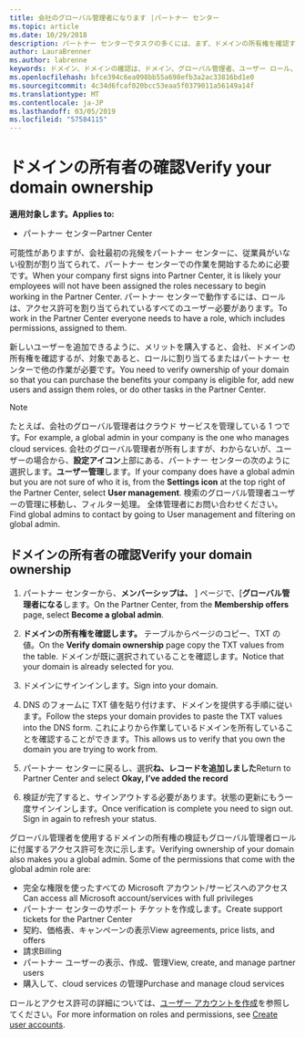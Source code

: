 ```yaml
---
title: 会社のグローバル管理者になります |パートナー センター
ms.topic: article
ms.date: 10/29/2018
description: パートナー センターでタスクの多くには、まず、ドメインの所有権を確認する必要があります。 パートナー センターの多くのタスクがグローバル管理者が必要です。なる場合は、会社では、1 つがあるないまだ、1 つ。
author: LauraBrenner
ms.author: labrenne
keywords: ドメイン、ドメインの確認は、ドメイン、グローバル管理者、ユーザー ロール、アクセス許可を確認します。
ms.openlocfilehash: bfce394c6ea098bb55a698efb3a2ac33816bd1e0
ms.sourcegitcommit: 4c34d6fcaf020bcc53eaa5f0379011a56149a14f
ms.translationtype: MT
ms.contentlocale: ja-JP
ms.lasthandoff: 03/05/2019
ms.locfileid: "57584115"
---
```

# <a name="verify-your-domain-ownership"></a><span data-ttu-id="eea33-105">ドメインの所有者の確認</span><span class="sxs-lookup"><span data-stu-id="eea33-105">Verify your domain ownership</span></span>

<span data-ttu-id="eea33-106">**適用対象します。**</span><span class="sxs-lookup"><span data-stu-id="eea33-106">**Applies to:**</span></span>

- <span data-ttu-id="eea33-107">パートナー センター</span><span class="sxs-lookup"><span data-stu-id="eea33-107">Partner Center</span></span>

<span data-ttu-id="eea33-108">可能性がありますが、会社最初の兆候をパートナー センターに、従業員がいない役割が割り当てられて、パートナー センターでの作業を開始するために必要です。</span><span class="sxs-lookup"><span data-stu-id="eea33-108">When your company first signs into Partner Center, it is likely your employees will not have been assigned the roles necessary to begin working in the Partner Center.</span></span> <span data-ttu-id="eea33-109">パートナー センターで動作するには、ロールは、アクセス許可を割り当てられているすべてのユーザー必要があります。</span><span class="sxs-lookup"><span data-stu-id="eea33-109">To work in the Partner Center everyone needs to have a role, which includes permissions, assigned to them.</span></span>  

<span data-ttu-id="eea33-110">新しいユーザーを追加できるように、メリットを購入すると、会社、ドメインの所有権を確認するが、対象であると、ロールに割り当てるまたはパートナー センターで他の作業が必要です。</span><span class="sxs-lookup"><span data-stu-id="eea33-110">You need to verify ownership of your domain so that you can purchase the benefits your company is eligible for, add new users and assign them roles, or do other tasks in the Partner Center.</span></span> 

>[!Note]
><span data-ttu-id="eea33-111">たとえば、会社のグローバル管理者はクラウド サービスを管理している 1 つです。</span><span class="sxs-lookup"><span data-stu-id="eea33-111">For example, a global admin in your company is the one who manages cloud services.</span></span> <span data-ttu-id="eea33-112">会社のグローバル管理者が所有しますが、わからないが、ユーザーの場合から、**設定アイコン**上部にある、パートナー センターの次のように選択します。**ユーザー管理**します。</span><span class="sxs-lookup"><span data-stu-id="eea33-112">If your company does have a global admin but you are not sure of who it is, from the **Settings icon** at the top right of the Partner Center, select **User management**.</span></span> <span data-ttu-id="eea33-113">検索のグローバル管理者ユーザーの管理に移動し、フィルター処理。 全体管理者にお問い合わせください。</span><span class="sxs-lookup"><span data-stu-id="eea33-113">Find global admins to contact by going to User management and filtering on global admin.</span></span>

## <a name="verify-your-domain-ownership"></a><span data-ttu-id="eea33-114">ドメインの所有者の確認</span><span class="sxs-lookup"><span data-stu-id="eea33-114">Verify your domain ownership</span></span>

1. <span data-ttu-id="eea33-115">パートナー センターから、**メンバーシップは、** ] ページで、[**グローバル管理者になる**します。</span><span class="sxs-lookup"><span data-stu-id="eea33-115">On the Partner Center, from the **Membership offers** page, select **Become a global admin**.</span></span> 

2. <span data-ttu-id="eea33-116">**ドメインの所有権を確認します。** テーブルからページのコピー、TXT の値。</span><span class="sxs-lookup"><span data-stu-id="eea33-116">On the **Verify domain ownership** page copy the TXT values from the table.</span></span> <span data-ttu-id="eea33-117">ドメインが既に選択されていることを確認します。</span><span class="sxs-lookup"><span data-stu-id="eea33-117">Notice that your domain is already selected for you.</span></span>

3. <span data-ttu-id="eea33-118">ドメインにサインインします。</span><span class="sxs-lookup"><span data-stu-id="eea33-118">Sign into your domain.</span></span> 

4. <span data-ttu-id="eea33-119">DNS のフォームに TXT 値を貼り付けます、ドメインを提供する手順に従います。</span><span class="sxs-lookup"><span data-stu-id="eea33-119">Follow the steps your domain provides to paste the TXT values into the DNS form.</span></span>  <span data-ttu-id="eea33-120">これによりから作業しているドメインを所有していることを確認することができます。</span><span class="sxs-lookup"><span data-stu-id="eea33-120">This allows us to verify that you own the domain you are trying to work from.</span></span>

5. <span data-ttu-id="eea33-121">パートナー センターに戻るし、選択**ね、レコードを追加しました**</span><span class="sxs-lookup"><span data-stu-id="eea33-121">Return to Partner Center and select **Okay, I’ve added the record**</span></span>

6. <span data-ttu-id="eea33-122">検証が完了すると、サインアウトする必要があります。状態の更新にもう一度サインインします。</span><span class="sxs-lookup"><span data-stu-id="eea33-122">Once verification is complete you need to sign out. Sign in again to refresh your status.</span></span> 

<span data-ttu-id="eea33-123">グローバル管理者を使用するドメインの所有権の検証もグローバル管理者ロールに付属するアクセス許可を次に示します。</span><span class="sxs-lookup"><span data-stu-id="eea33-123">Verifying ownership of your domain also makes you a global admin. Some of the permissions that come with the global admin role are:</span></span>

- <span data-ttu-id="eea33-124">完全な権限を使ったすべての Microsoft アカウント/サービスへのアクセス</span><span class="sxs-lookup"><span data-stu-id="eea33-124">Can access all Microsoft account/services with full privileges</span></span> 
- <span data-ttu-id="eea33-125">パートナー センターのサポート チケットを作成します。</span><span class="sxs-lookup"><span data-stu-id="eea33-125">Create support tickets for the Partner Center</span></span>
- <span data-ttu-id="eea33-126">契約、価格表、キャンペーンの表示</span><span class="sxs-lookup"><span data-stu-id="eea33-126">View agreements, price lists, and offers</span></span>
- <span data-ttu-id="eea33-127">請求</span><span class="sxs-lookup"><span data-stu-id="eea33-127">Billing</span></span>
- <span data-ttu-id="eea33-128">パートナー ユーザーの表示、作成、管理</span><span class="sxs-lookup"><span data-stu-id="eea33-128">View, create, and manage partner users</span></span>
- <span data-ttu-id="eea33-129">購入して、cloud services の管理</span><span class="sxs-lookup"><span data-stu-id="eea33-129">Purchase and manage cloud services</span></span>

<span data-ttu-id="eea33-130">ロールとアクセス許可の詳細については、[ユーザー アカウントを作成](create-user-accounts-and-set-permissions.md)を参照してください。</span><span class="sxs-lookup"><span data-stu-id="eea33-130">For more information on roles and permissions, see [Create user accounts](create-user-accounts-and-set-permissions.md).</span></span> 